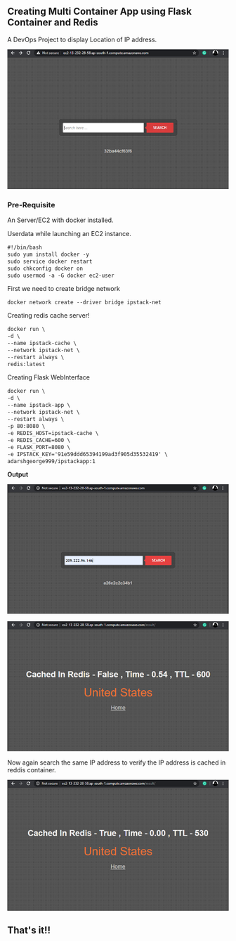 ## Creating Multi Container App using Flask Container and Redis

A DevOps Project to display Location of IP address.

![alt HelloWorld](https://github.com/adarshgeorge/docker-multi_container_app/blob/master/png/Search.png)



### Pre-Requisite
An Server/EC2 with docker installed. 

Userdata while launching an EC2 instance.
```
#!/bin/bash
sudo yum install docker -y
sudo service docker restart
sudo chkconfig docker on
sudo usermod -a -G docker ec2-user

```

First we need to create bridge network 

```
docker network create --driver bridge ipstack-net
```

Creating redis cache server!

```
docker run \
-d \
--name ipstack-cache \
--network ipstack-net \
--restart always \
redis:latest
```


Creating Flask WebInterface

```
docker run \
-d \
--name ipstack-app \
--network ipstack-net \
--restart always \
-p 80:8080 \
-e REDIS_HOST=ipstack-cache \
-e REDIS_CACHE=600 \
-e FLASK_PORT=8080 \
-e IPSTACK_KEY='91e59ddd65394199ad3f905d35532419' \
adarshgeorge999/ipstackapp:1
```

**Output**

![alt Search](https://github.com/adarshgeorge/docker-multi_container_app/blob/master/png/Searching.png) 



![alt Out1](https://github.com/adarshgeorge/docker-multi_container_app/blob/master/png/out1.png) 


Now again search the same IP address to verify the IP address is cached in reddis container. 

![alt Out2](https://github.com/adarshgeorge/docker-multi_container_app/blob/master/png/result.png) 


## That's it!!